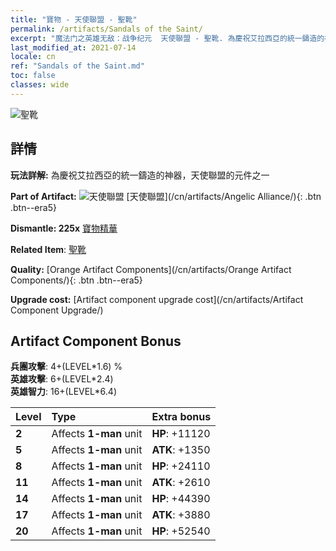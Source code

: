 ```yaml
---
title: "寶物 - 天使聯盟 - 聖靴"
permalink: /artifacts/Sandals of the Saint/
excerpt: "魔法门之英雄无敌：战争纪元  天使聯盟 - 聖靴. 為慶祝艾拉西亞的統一鑄造的神器，天使聯盟的元件之一"
last_modified_at: 2021-07-14
locale: cn
ref: "Sandals of the Saint.md"
toc: false
classes: wide
---
```


 ![聖靴](/images/t/artifact_40415.png)



## 詳情

 **玩法詳解:** 為慶祝艾拉西亞的統一鑄造的神器，天使聯盟的元件之一

 **Part of Artifact:** ![天使聯盟](/images/t/icon_artifact_41.png) [天使聯盟](/cn/artifacts/Angelic Alliance/){: .btn .btn--era5}

 **Dismantle: 225x** [寶物精華](/cn/Items/con_905/)

 **Related Item**: [聖靴](/cn/Items/art_154/)

 **Quality:** [Orange Artifact Components](/cn/artifacts/Orange Artifact Components/){: .btn .btn--era5}

 **Upgrade cost:** [Artifact component upgrade cost](/cn/artifacts/Artifact Component Upgrade/)

## Artifact Component Bonus

  **兵團攻擊**: 4+(LEVEL\*1.6) %<br/>**英雄攻擊**: 6+(LEVEL\*2.4)<br/>**英雄智力**: 16+(LEVEL\*6.4)

  |  Level  | Type |    Extra bonus  | 
  |:--------|:-----|:----------------| 
  | **2** | Affects **1-man** unit | **HP**: +11120 | 
  | **5** | Affects **1-man** unit | **ATK**: +1350 | 
  | **8** | Affects **1-man** unit | **HP**: +24110 | 
  | **11** | Affects **1-man** unit | **ATK**: +2610 | 
  | **14** | Affects **1-man** unit | **HP**: +44390 | 
  | **17** | Affects **1-man** unit | **ATK**: +3880 | 
  | **20** | Affects **1-man** unit | **HP**: +52540 | 
